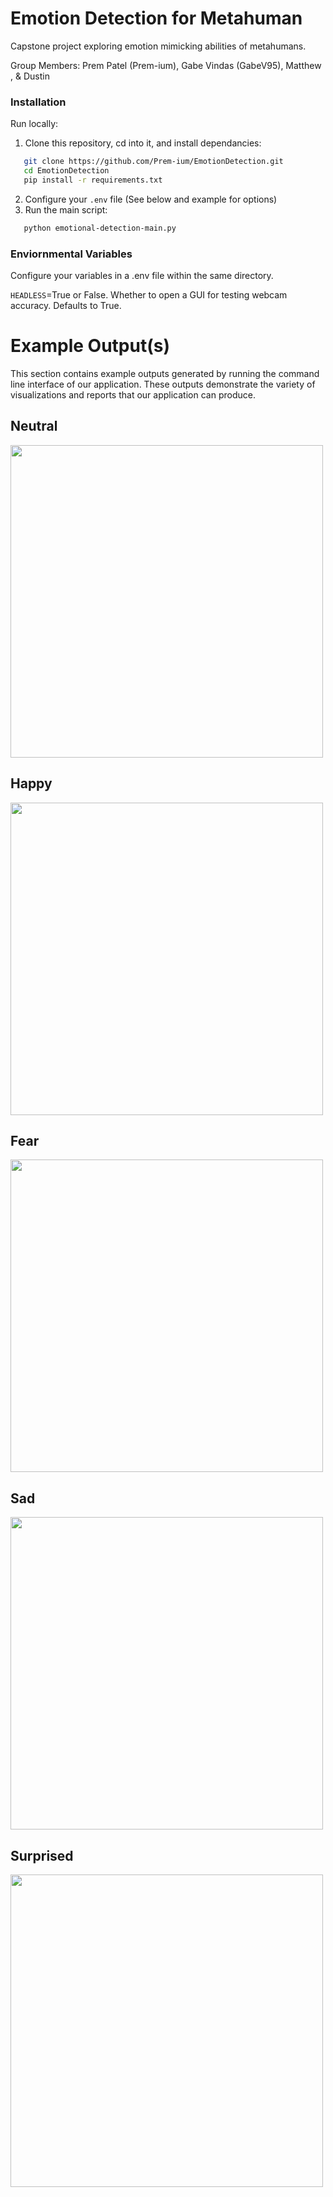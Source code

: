 # Emotion Detection for Metahuman

Capstone project exploring emotion mimicking abilities of metahumans. 

Group Members: Prem Patel (Prem-ium), Gabe Vindas (GabeV95), Matthew , & Dustin

### Installation
Run locally:
1. Clone this repository, cd into it, and install dependancies:
```sh
   git clone https://github.com/Prem-ium/EmotionDetection.git
   cd EmotionDetection
   pip install -r requirements.txt
   ```
2. Configure your `.env` file (See below and example for options)
3. Run the main script:
```sh
   python emotional-detection-main.py
```

### Enviornmental Variables
Configure your variables in a .env file within the same directory.

`HEADLESS`=True or False. Whether to open a GUI for testing webcam accuracy. Defaults to True.

# Example Output(s)

This section contains example outputs generated by running the command line interface of our application. These outputs demonstrate the variety of visualizations and reports that our application can produce.

## Neutral 
<img src="https://raw.githubusercontent.com/Prem-ium/EmotionDetection/main/output-examples/Neutral.png" width="500">

## Happy
<img src="https://raw.githubusercontent.com/Prem-ium/EmotionDetection/main/output-examples/Happy.png" width="500">

## Fear
<img src="https://raw.githubusercontent.com/Prem-ium/EmotionDetection/main/output-examples/Fear.png" width="500">

## Sad
<img src="https://raw.githubusercontent.com/Prem-ium/EmotionDetection/main/output-examples/Sad.png" width="500">

## Surprised
<img src="https://raw.githubusercontent.com/Prem-ium/EmotionDetection/main/output-examples/Surprised.png" width="500">

